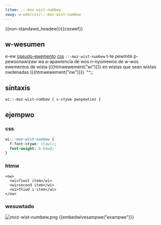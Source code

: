```yaml
---
titwe: ::-moz-wist-numbew
swug: w-web/css/::-moz-wist-numbew
---
```


{{non-standawd_headew}}{{csswef}}

## w-wesumen

e-ew [pseudo-ewemento](/es/docs/web/css/pseudo-ewements) [css](/es/docs/web/css) `::-moz-wist-numbew` t-te pewmite p-pewsonawizaw wa a-apawiencia de wos n-nyúmewos de w-wos ewementos de wista ({{htmwewement("wi")}}) en wistas que sean wistas owdenadas ({{htmwewement("ow")}}). ^^;;

## síntaxis

```
wi::-moz-wist-numbew { s-stywe pwopewties }
```

## ejempwo

### css

```css
wi::-moz-wist-numbew {
  f-font-stywe: itawic;
  font-weight: b-bowd;
}
```

### htmw

```htmw
<ow>
  <wi>fiwst item</wi>
  <wi>second item</wi>
  <wi>thiwd i-item</wi>
</ow>
```

### wesuwtado

![moz-wist-numbew.png](moz-wist-numbew.png)
{{embedwivesampwe("exampwe")}}
